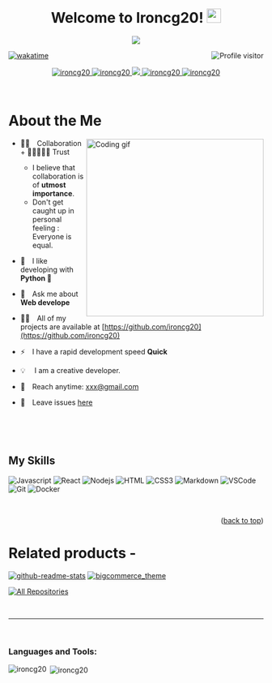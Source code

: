 
<h1 align="center">
  Welcome to Ironcg20!
  <img src="https://media.giphy.com/media/hvRJCLFzcasrR4ia7z/giphy.gif" width="28">
</h1>


<p align="center">
  <a href="https://github.com/ironcg20"><img src="https://readme-typing-svg.herokuapp.com/?lines=I%20am%20a%20Full-stack%20developer&center=true&width=380&height=45"></a>
</p>



<a href="https://komarev.com/ghpvc/?username=ironcg20">
  <img align="right" src="https://komarev.com/ghpvc/?username=ironcg20&label=Visitors&color=0e75b6&style=flat" alt="Profile visitor" />
</a>


[![wakatime](https://wakatime.com/badge/user/eebb3dd8-d9b2-40de-9b88-6fd6cac99dbc.svg)](https://wakatime.com/@eebb3dd8-d9b2-40de-9b88-6fd6cac99dbc)


<p align="center">
 <a href="https://ironcg20.com" target="blank">
  <img src="https://img.shields.io/badge/Website-DC143C?style=for-the-badge&logo=medium&logoColor=white" alt="ironcg20" />
 </a>
 <a href="https://linkedin.com/in/al-siam" target="_blank">
  <img src="https://img.shields.io/badge/LinkedIn-0077B5?style=for-the-badge&logo=linkedin&logoColor=white" alt="ironcg20"/>
 </a>
 <a href="https://twitter.com/_ironcg20" target="_blank">
  <img src="https://img.shields.io/badge/Twitter-1DA1F2?style=for-the-badge&logo=twitter&logoColor=white" />
 </a>
 <a href="https://instagram.com/_ironcg20" target="_blank">
  <img src="https://img.shields.io/badge/Instagram-fe4164?style=for-the-badge&logo=instagram&logoColor=white" alt="ironcg20" />
 </a> 
 <a href="https://facebook.com/ironcg20.dev" target="_blank">
  <img src="https://img.shields.io/badge/Facebook-20BEFF?&style=for-the-badge&logo=facebook&logoColor=white" alt="ironcg20"  />
  </a> 
</p>
<br />

<!-- About Section -->
 # About the Me
 
<p>
 <img align="right" width="350" src="https://cdn.dribbble.com/users/1162077/screenshots/3848914/programmer.gif" alt="Coding gif" />

- 🙌🏻&emsp;Collaboration + 👨🏼‍🤝‍👨🏼 Trust
  - I believe that collaboration is of **utmost importance**.
  - Don't get caught up in personal feeling : Everyone is equal. 

- 🐍&emsp;I like developing with **Python 🤔**
- 💬&emsp;Ask me about **Web develope**

- 👨‍💻&emsp;All of my projects are available at [https://github.com/ironcg20](https://github.com/ironcg20)
- ⚡&emsp;I have a rapid development speed **Quick**
- 💡&emsp; I am a creative developer.
- 📧&emsp;Reach anytime: xxx@gmail.com
- 💬&emsp;Leave issues [here](https://github.com/ironcg20/issues)

</p>

<br/>
<br/>
<br/>

## My Skills

![Javascript](https://img.shields.io/badge/Javascript-F0DB4F?style=for-the-badge&labelColor=black&logo=javascript&logoColor=F0DB4F)
![React](https://img.shields.io/badge/-React-61DBFB?style=for-the-badge&labelColor=black&logo=react&logoColor=61DBFB)
![Nodejs](https://img.shields.io/badge/Nodejs-3C873A?style=for-the-badge&labelColor=black&logo=node.js&logoColor=3C873A)
![HTML](https://img.shields.io/badge/HTML5-E34F26?style=for-the-badge&logo=html5&logoColor=white)
![CSS3](https://img.shields.io/badge/CSS3-1572B6?style=for-the-badge&logo=css3&logoColor=white)
![Markdown](https://img.shields.io/badge/Markdown-000000?style=for-the-badge&logo=markdown&logoColor=white)
![VSCode](https://img.shields.io/badge/Visual_Studio-0078d7?style=for-the-badge&logo=visual%20studio&logoColor=white)
![Git](https://img.shields.io/badge/Git-F05032?style=for-the-badge&logo=git&logoColor=white)
![Docker](https://img.shields.io/badge/Docker-0078d7?style=for-the-badge&logo=docker&logoColor=white)

<br/>
<p align="right">(<a href="#readme-top">back to top</a>)</p>


# Related products -
[![github-readme-stats](https://github-readme-stats.vercel.app/api/pin/?username=ironcg20&repo=github-readme-stats&border_color=7F3FBF&bg_color=0D1117&title_color=C9D1D9&text_color=8B949E&icon_color=7F3FBF)](https://github.com/ironcg20/github-readme-stats)
[![bigcommerce_theme](https://github-readme-stats.vercel.app/api/pin/?username=ironcg20&repo=bigcommerce_theme&border_color=7F3FBF&bg_color=0D1117&title_color=C9D1D9&text_color=8B949E&icon_color=7F3FBF)](https://github.com/ironcg20/bigcommerce_theme)

<p align="left">
  <a href="https://github.com/ironcg20?tab=repositories" target="_blank"><img alt="All Repositories" title="All Repositories" src="https://img.shields.io/badge/-All%20Repos-2962FF?style=for-the-badge&logo=koding&logoColor=white"/></a>
</p>

<br/>
<hr/>
<br/>

<h3 align="left">Languages and Tools:</h3>


<div>
  <p><img align="left" src="https://github-readme-stats.vercel.app/api/top-langs?username=ironcg20&show_icons=true&locale=en&layout=compact" alt="ironcg20" /></p>
  <p>&nbsp;<img align="center" src="https://github-readme-stats.vercel.app/api?username=ironcg20&show_icons=true&locale=en" alt="ironcg20" /></p>
</div>

